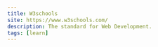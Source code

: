 ```yaml
---
title: W3schools
site: https://www.w3schools.com/
description: The standard for Web Development.
tags: [learn]
---
```

